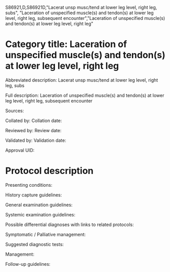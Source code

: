 S86921,D,S86921D,"Lacerat unsp musc/tend at lower leg level, right leg, subs", "Laceration of unspecified muscle(s) and tendon(s) at lower leg level, right leg, subsequent encounter","Laceration of unspecified muscle(s) and tendon(s) at lower leg level, right leg"
# Category title: Laceration of unspecified muscle(s) and tendon(s) at lower leg level, right leg

Abbreviated description: Lacerat unsp musc/tend at lower leg level, right leg, subs

Full description: Laceration of unspecified muscle(s) and tendon(s) at lower leg level, right leg, subsequent encounter

Sources:

Collated by:
Collation date:

Reviewed by:
Review date:

Validated by:
Validation date:

Approval UID:

# Protocol description

Presenting conditions:

History capture guidelines:

General examination guidelines:

Systemic examination guidelines:

Possible differential diagnoses with links to related protocols:

Symptomatic / Palliative management:

Suggested diagnostic tests:

Management:

Follow-up guidelines:
